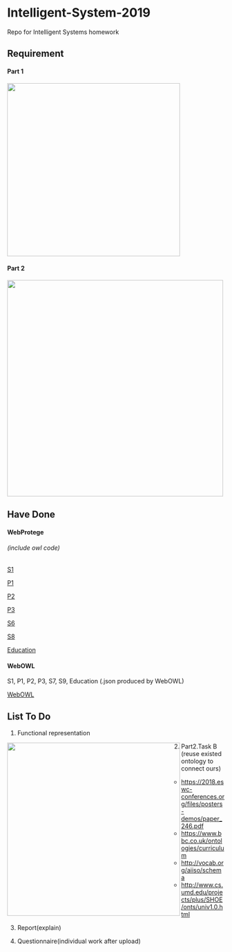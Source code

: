 # Intelligent-System-2019
Repo for Intelligent Systems homework

## Requirement

#### Part 1

<img src="https://i.imgur.com/vj0AuMM.png=50x50" width="400;" />





#### Part 2

<img src="https://i.imgur.com/ZUReULw.png" width="500;"/>

## Have Done

#### WebProtege

######	(include owl code)

[S1](https://webprotege.stanford.edu/#projects/b84590b9-9ea4-458e-91ea-1dec44376227/edit/Classes)

[P1](https://webprotege.stanford.edu/#projects/f8fc06a5-9724-47fe-ad97-5fe89754d01e/edit/Classes)

[P2](https://webprotege.stanford.edu/#projects/06471cdf-8a65-4c8c-81dc-a71815a09037/edit/Classes)

[P3](https://webprotege.stanford.edu/#projects/7e45f2e5-fed8-4a41-8b00-c6a13d7e6794/edit/Classes)

[S6](https://webprotege.stanford.edu/#projects/dfec7708-494b-4206-ad6d-0abefe21896f/edit/Classes)

[S8](https://webprotege.stanford.edu/#projects/1403b9df-4803-4599-a04e-907f8b8451aa/edit/Classes)

[Education](https://webprotege.stanford.edu/#projects/c2b5bf2a-41c9-4f7e-8539-89340b01689b/edit/Classes)

#### WebOWL

S1, P1, P2, P3, S7, S9, Education (.json produced by WebOWL)

[WebOWL](http://www.visualdataweb.de/webvowl/)



## List To Do



1. Functional representation

<img src="https://i.imgur.com/t7OAa97.png" width="400;" align=left />

2. Part2.Task B (reuse existed ontology to connect ours)
   - <https://2018.eswc-conferences.org/files/posters-demos/paper_246.pdf>
   - <https://www.bbc.co.uk/ontologies/curriculum>
   - <http://vocab.org/aiiso/schema>
   - <http://www.cs.umd.edu/projects/plus/SHOE/onts/univ1.0.html>

3. Report(explain)
4. Questionnaire(individual work after upload)


